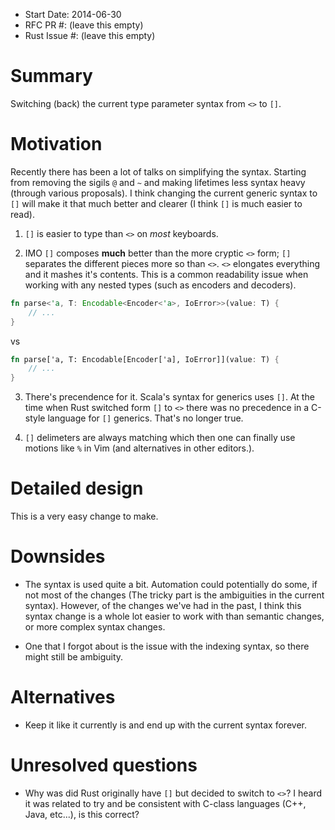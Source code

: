 - Start Date: 2014-06-30
- RFC PR #: (leave this empty)
- Rust Issue #: (leave this empty)

# Summary

Switching (back) the current type parameter syntax from `<>` to `[]`.

# Motivation

Recently there has been a lot of talks on simplifying the syntax. Starting from removing the sigils `@` and `~` and making lifetimes less syntax heavy (through various proposals). I think changing the current generic syntax to `[]` will make it that much better and clearer (I think `[]` is much easier to read).

1. `[]` is easier to type than `<>` on *most* keyboards.

2. IMO `[]` composes **much** better than the more cryptic `<>` form; `[]` separates the different pieces more so than `<>`. `<>` elongates everything and it mashes it's contents. This is a common readability issue when working with any nested types (such as encoders and decoders).

```rust
fn parse<'a, T: Encodable<Encoder<'a>, IoError>>(value: T) {
    // ...
}
```

vs

```rust
fn parse['a, T: Encodable[Encoder['a], IoError]](value: T) {
    // ...
}
```

3. There's precendence for it. Scala's syntax for generics uses `[]`. At the time when Rust switched form `[]` to `<>` there was no precedence in a C-style language for `[]` generics. That's no longer true.

4. `[]` delimeters are always matching which then one can finally use motions like `%` in Vim (and alternatives in other editors.).

# Detailed design

This is a very easy change to make.

# Downsides

* The syntax is used quite a bit. Automation could potentially do some, if not most of the changes (The tricky part is the ambiguities in the current syntax). However, of the changes we've had in the past, I think this syntax change is a whole lot easier to work with than semantic changes, or more complex syntax changes.

* One that I forgot about is the issue with the indexing syntax, so there might still be ambiguity.

# Alternatives

* Keep it like it currently is and end up with the current syntax forever.

# Unresolved questions

* Why was did Rust originally have `[]` but decided to switch to `<>`? I heard it was related to try and be consistent with C-class languages (C++, Java, etc...), is this correct?
